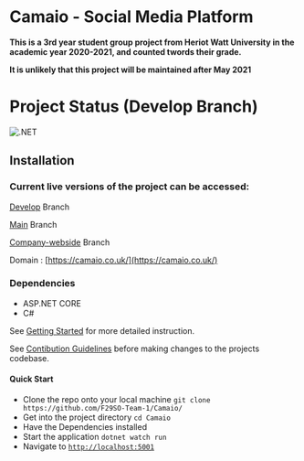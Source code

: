 # Camaio - Social Media Platform

**This is a 3rd year student group project from Heriot Watt University in the academic year 2020-2021, and counted twords their grade.**

**It is unlikely that this project will be maintained after May 2021**

# Project Status (Develop Branch)

![.NET](https://github.com/F29SO-Team-1/Camaio/workflows/.NET/badge.svg?branch=develop)

## Installation

### Current live versions of the project can be accessed:
[Develop](http://145.14.158.110:81/) Branch

[Main](http://145.14.158.110:81/) Branch

[Company-webside](http://145.14.158.110:82/) Branch

Domain : [https://camaio.co.uk/](https://camaio.co.uk/)

### Dependencies
- ASP.NET CORE
- C#

See [Getting Started](GETTING_STARTED.md) for more detailed instruction.

See [Contibution Guidelines](CONTRIBUTING.md) before making changes to the projects codebase.

#### Quick Start

- Clone the repo onto your local machine  `git clone https://github.com/F29SO-Team-1/Camaio/`
- Get into the project directory          `cd Camaio`
- Have the Dependencies installed
- Start the application                   `dotnet watch run`
- Navigate to [`http://localhost:5001`](http://localhost:5001)